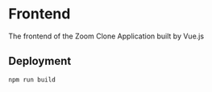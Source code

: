 # Frontend
The frontend of the Zoom Clone Application built by Vue.js

## Deployment
```
npm run build
```